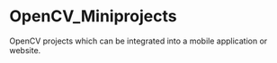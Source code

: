 # OpenCV_Miniprojects

OpenCV projects which can be integrated into a mobile application or website.
